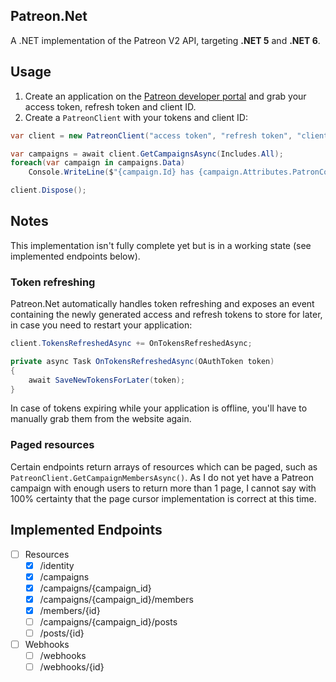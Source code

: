 ## Patreon.Net
A .NET implementation of the Patreon V2 API, targeting **.NET 5** and **.NET 6**.

## Usage
1. Create an application on the [Patreon developer portal](https://www.patreon.com/portal/registration/register-clients) and grab your access token, refresh token and client ID.
2. Create a `PatreonClient` with your tokens and client ID:
```csharp
var client = new PatreonClient("access token", "refresh token", "client id");

var campaigns = await client.GetCampaignsAsync(Includes.All);
foreach(var campaign in campaigns.Data)
    Console.WriteLine($"{campaign.Id} has {campaign.Attributes.PatronCount} patrons");

client.Dispose();
```

## Notes
This implementation isn't fully complete yet but is in a working state (see implemented endpoints below).

### Token refreshing
Patreon.Net automatically handles token refreshing and exposes an event containing the newly generated access and refresh tokens to store for later, in case you need to restart your application:
```csharp
client.TokensRefreshedAsync += OnTokensRefreshedAsync;

private async Task OnTokensRefreshedAsync(OAuthToken token)
{
    await SaveNewTokensForLater(token);
}
```
In case of tokens expiring while your application is offline, you'll have to manually grab them from the website again.

### Paged resources
Certain endpoints return arrays of resources which can be paged, such as `PatreonClient.GetCampaignMembersAsync()`. As I do not yet have a Patreon campaign with enough users to return more than 1 page, I cannot say with 100% certainty that the page cursor implementation is correct at this time.

## Implemented Endpoints

- [ ] Resources
  - [x] /identity
  - [x] /campaigns
  - [x] /campaigns/{campaign_id}
  - [x] /campaigns/{campaign_id}/members
  - [x] /members/{id}
  - [ ] /campaigns/{campaign_id}/posts
  - [ ] /posts/{id}
- [ ] Webhooks
  - [ ] /webhooks 
  - [ ] /webhooks/{id}
